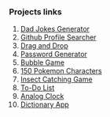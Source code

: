 ### Projects links

<ol>
    <li><a href="https://dad-jokes-project1.netlify.app/">Dad Jokes Generator</a></li>
    <li><a href="https://github-profile-searcher-project2.netlify.app/">Github Profile Searcher</a></li>
    <li><a href="https://drag-and-drop-project3.netlify.app/">Drag and Drop</a></li>
    <li><a href="https://password-generator-project4.netlify.app/">Password Generator</a></li>
    <li><a href="https://bubblegame-project5.netlify.app/">Bubble Game</a></li>
    <li><a href="https://pokemon-characters-project6.netlify.app/">150 Pokemon Characters</a></li>
    <li><a href="https://insect-catching-game-project-7.netlify.app/">Insect Catching Game</a></li>
    <li><a href="https://todo-list-project8.netlify.app/">To-Do List</a></li>
    <li><a href="https://analog-clock-project9.netlify.app/">Analog Clock</a></li>
    <li><a href="https://dictionary-app-project10.netlify.app/">Dictionary App</a></li>
</ol>